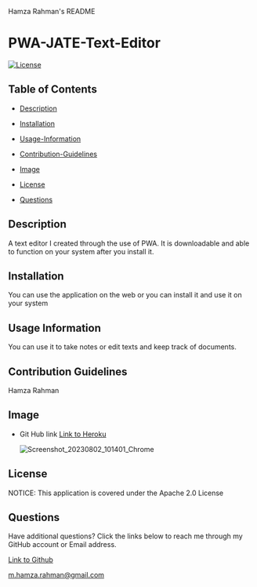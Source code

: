 Hamza Rahman's README

 # PWA-JATE-Text-Editor

[![License](https://img.shields.io/badge/License-Apache_2.0-blue.svg)](https://opensource.org/licenses/Apache-2.0)

## Table of Contents

 * [Description](#description)

 * [Installation](#installation)

 * [Usage-Information](#usage-information)

 * [Contribution-Guidelines](#contribution-guidelines)

 * [Image](#Image)

 * [License](#license)

 * [Questions](#questions)

## Description

A text editor I created through the use of PWA. It is downloadable and able to function on your system after you install it.

## Installation

You can use the application on the web or you can install it and use it on your system

## Usage Information

You can use it to take notes or edit texts and keep track of documents.

## Contribution Guidelines

Hamza Rahman

## Image

* Git Hub link [Link to Heroku](https://pwa-text-editor-app1-8fecd9b45233.herokuapp.com/)


  ![Screenshot_20230802_101401_Chrome](https://github.com/HamzaR19/PWA-Text-Editor/assets/132932060/0fbccbb2-1b4a-4c88-9938-2bfdc0c41dff)


## License

NOTICE: This application is covered under the Apache 2.0 License

## Questions

Have additional questions? Click the links below to reach me through my GitHub account or Email address.

[Link to Github](https://github.com/Hamzar19)

<a href="mailto:m.hamza.rahman@gmail.com">m.hamza.rahman@gmail.com</a>

